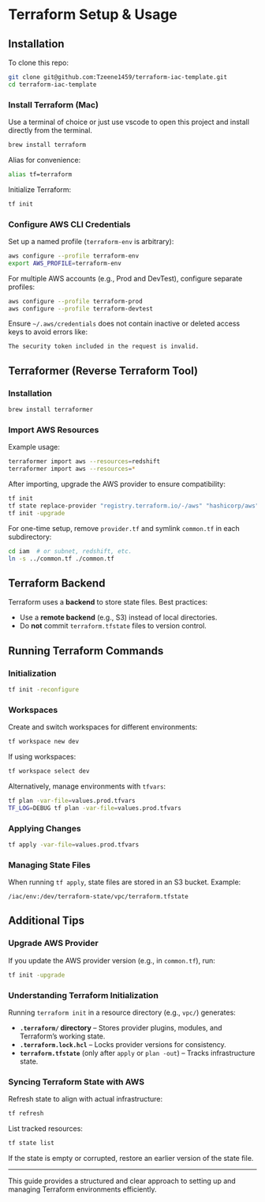 # Terraform Setup & Usage

## Installation

To clone this repo:

```sh
git clone git@github.com:Tzeene1459/terraform-iac-template.git
cd terraform-iac-template 
```

### Install Terraform (Mac)
Use a terminal of choice or just use vscode to open this project and install directly from the terminal. 

```sh
brew install terraform
```
Alias for convenience:
```sh
alias tf=terraform
```
Initialize Terraform:
```sh
tf init
```

### Configure AWS CLI Credentials

Set up a named profile (`terraform-env` is arbitrary):

```sh
aws configure --profile terraform-env
export AWS_PROFILE=terraform-env
```
For multiple AWS accounts (e.g., Prod and DevTest), configure separate profiles:

```sh
aws configure --profile terraform-prod
aws configure --profile terraform-devtest
```
Ensure `~/.aws/credentials` does not contain inactive or deleted access keys to avoid errors like:
```
The security token included in the request is invalid.
```

## Terraformer (Reverse Terraform Tool)

### Installation
```sh
brew install terraformer
```

### Import AWS Resources
Example usage:
```sh
terraformer import aws --resources=redshift
terraformer import aws --resources=*
```
After importing, upgrade the AWS provider to ensure compatibility:
```sh
tf init
tf state replace-provider "registry.terraform.io/-/aws" "hashicorp/aws"
tf init -upgrade
```
For one-time setup, remove `provider.tf` and symlink `common.tf` in each subdirectory:
```sh
cd iam  # or subnet, redshift, etc.
ln -s ../common.tf ./common.tf
```

## Terraform Backend
Terraform uses a **backend** to store state files. Best practices:
- Use a **remote backend** (e.g., S3) instead of local directories.
- Do **not** commit `terraform.tfstate` files to version control.

## Running Terraform Commands

### Initialization
```sh
tf init -reconfigure
```

### Workspaces
Create and switch workspaces for different environments:
```sh
tf workspace new dev
```
If using workspaces:
```sh
tf workspace select dev
```
Alternatively, manage environments with `tfvars`:
```sh
tf plan -var-file=values.prod.tfvars
TF_LOG=DEBUG tf plan -var-file=values.prod.tfvars
```

### Applying Changes
```sh
tf apply -var-file=values.prod.tfvars
```

### Managing State Files
When running `tf apply`, state files are stored in an S3 bucket. Example:
```
/iac/env:/dev/terraform-state/vpc/terraform.tfstate
```

## Additional Tips

### Upgrade AWS Provider
If you update the AWS provider version (e.g., in `common.tf`), run:
```sh
tf init -upgrade
```

### Understanding Terraform Initialization
Running `terraform init` in a resource directory (e.g., `vpc/`) generates:
- **`.terraform/` directory** – Stores provider plugins, modules, and Terraform’s working state.
- **`.terraform.lock.hcl`** – Locks provider versions for consistency.
- **`terraform.tfstate`** (only after `apply` or `plan -out`) – Tracks infrastructure state.

### Syncing Terraform State with AWS
Refresh state to align with actual infrastructure:
```sh
tf refresh
```
List tracked resources:
```sh
tf state list
```
If the state is empty or corrupted, restore an earlier version of the state file.

---
This guide provides a structured and clear approach to setting up and managing Terraform environments efficiently.

